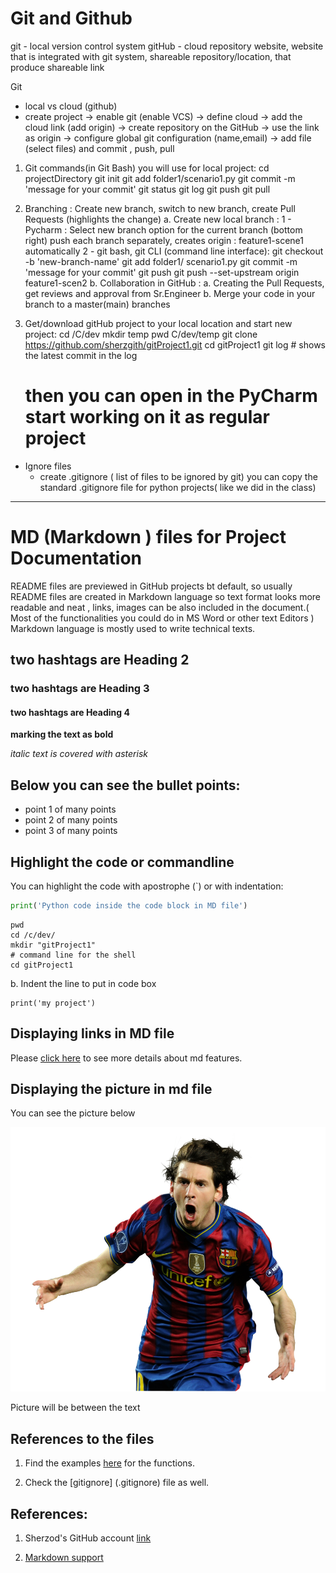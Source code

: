 # Git and Github

git - local version control system
gitHub - cloud repository  website, website that is integrated with git system,
shareable repository/location, that produce shareable link

Git
- local vs cloud (github)
- create project -> enable git (enable VCS) -> define cloud -> add the cloud link (add origin)
    -> create repository on the GitHub -> use the link as origin
    -> configure global git configuration (name,email)
    -> add file (select files) and commit , push, pull

1. Git commands(in Git Bash) you will use for local project:
    cd projectDirectory
    git init
    git add folder1/scenario1.py
    git commit -m 'message for your commit'
    git status
    git log
    git push
    git pull

2. Branching :
    Create new branch, switch to new branch, create Pull Requests (highlights the change)
    a. Create new local branch :
        1 - Pycharm :
            Select new branch option for the current branch (bottom right)
            push each branch separately, creates origin : feature1-scene1 automatically
        2 - git bash, git CLI (command line interface):
            git checkout -b 'new-branch-name'
            git add folder1/ scenario1.py
            git commit -m 'message for your commit'
            git push
            git push --set-upstream origin feature1-scen2
    b. Collaboration in GitHub :
        a. Creating the Pull Requests, get reviews and approval from Sr.Engineer
        b. Merge your code in your branch to a master(main) branches



3. Get/download gitHub project to your local location and start new project:
    cd /C/dev
    mkdir temp
    pwd
      C/dev/temp
    git clone https://github.com/sherzgith/gitProject1.git
    cd gitProject1
    git log # shows the latest commit in the log
    # then you can open in the PyCharm start working on it as regular project

- Ignore files
    - create .gitignore ( list of files to be ignored by git)
    you can copy the standard .gitignore file for python projects( like we did in the class)

---
# MD (Markdown ) files for Project Documentation
README files are previewed in GitHub projects bt default, so usually README files are created in 
Markdown language so text format looks more readable and neat , links, images can be also included
in the document.( Most of the functionalities you could do in MS Word or other text Editors )
Markdown language is mostly used to write technical texts.


## two hashtags are Heading 2
### two hashtags are Heading 3
#### two hashtags are Heading 4

**marking the text as bold**

*italic text is covered with asterisk*

## Below you can see the bullet points:
- point 1 of many points
- point 2 of many points
- point 3 of many points

## Highlight the code or commandline

You can highlight the code with apostrophe (`) or with 
indentation:

```python
print('Python code inside the code block in MD file')
```
```Shell
pwd
cd /c/dev/
mkdir "gitProject1"
# command line for the shell
cd gitProject1
```

b. Indent the line to put in code box 
    
    print('my project')

## Displaying links in MD file

Please [click here](https://www.jetbrains.com/help/pycharm/markdown.html) 
to see more details about md features.

## Displaying the picture in md file

You can see the picture below

![messipic](./data/Lionel-Messi-PNG-Picture.png)



Picture will be between the text

## References to the files

1. Find the examples [here](./src/functions/functions_exec.py) for the functions.

2. Check the [gitignore] (.gitignore) file as well.


## References:

1. Sherzod's GitHub account [link](https://github.com/sherzgith)

2. [Markdown support](https://www.jetbrains.com/help/pycharm/markdown.html)







